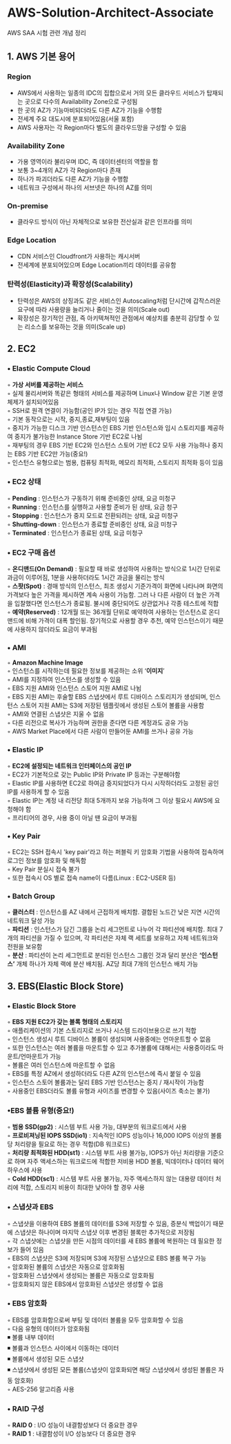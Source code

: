 # AWS-Solution-Architect-Associate
AWS SAA 시험 관련 개념 정리

## 1. AWS 기본 용어
###  Region  

 - AWS에서 사용하는 일종의 IDC의 집합으로서 거의 모든 클라우드 서비스가 탑재되는 곳으로 다수의 Availability Zone으로 구성됨  
 - 한 곳의 AZ가 기능마비되더라도 다른 AZ가 기능을 수행함  
 - 전세계 주요 대도시에 분포되어있음(서울 포함)  
 - AWS 사용자는 각 Region마다 별도의 클라우드망을 구성할 수 있음

###  Availability Zone  

 - 가용 영역이라 불리우며 IDC, 즉 데이터센터의 역할을 함  
 - 보통 3~4개의 AZ가 각 Region마다 존재  
 - 하나가 파괴더라도 다른 AZ가 기능을 수행함  
 - 네트워크 구성에서 하나의 서브넷은 하나의 AZ를 의미  

###  On-premise  

 - 클라우드 방식이 아닌 자체적으로 보유한 전산실과 같은 인프라를 의미  

###  Edge Location  

 - CDN 서비스인 Cloudfront가 사용하는 캐시서버  
 - 전세계에 분포되어있으며 Edge Location끼리 데이터를 공유함  

###  탄력성(Elasticity)과 확장성(Scalability)  

 - 탄력성은 AWS의 상징과도 같은 서비스인 Autoscaling처럼 단시간에 갑작스러운 요구에 따라 사용량을 늘리거나 줄이는 것을 의미(Scale out)  
 - 확장성은 장기적인 관점, 즉 아키텍쳐적인 관점에서 예상치를 충분히 감당할 수 있는 리소스를 보유하는 것을 의미(Scale up)  



## 2. EC2  
### • Elastic Compute Cloud  
◦ **가상 서버를 제공하는 서비스**  
◦ 실제 물리서버와 똑같은 형태의 서비스를 제공하며 Linux나 Window 같은 기본 운영체제가 설치되어있음  
◦ SSH로 원격 연결이 가능함(공인 IP가 있는 경우 직접 연결 가능)  
◦ 기본 동작으로는 시작, 중지,종료,재부팅이 있음  
◦ 중지가 가능한 디스크 기반 인스턴스인 EBS 기반 인스턴스와 임시 스토리지를 제공하여 중지가 불가능한 Instance Store 기반 EC2로 나뉨  
◦ 재부팅의 경우 EBS 기반 EC2와 인스턴스 스토어 기반 EC2 모두 사용 가능하나 중지는 EBS 기반 EC2만 가능(중요!)  
◦ 인스턴스 유형으로는 범용, 컴퓨팅 최적화, 메모리 최적화, 스토리지 최적화 등이 있음  

### • EC2 상태  
◦ **Pending** : 인스턴스가 구동하기 위해 준비중인 상태, 요금 미청구  
◦ **Running** : 인스턴스를 실행하고 사용할 준비가 된 상태, 요금 청구  
◦ **Stopping** : 인스턴스가 중지 모드로 전환되려는 상태, 요금 미청구  
◦ **Shutting-down** : 인스턴스가 종료할 준비중인 상태, 요금 미청구  
◦ **Terminated** : 인스턴스가 종료된 상태, 요금 미청구  

### • EC2 구매 옵션  
◦ **온디맨드(On Demand)** : 필요할 때 바로 생성하여 사용하는 방식으로 1시간 단위로 과금이 이루어짐, 1분을 사용하더라도 1시간 과금을 물리는 방식  
◦ **스팟(Spot)** : 경매 방식의 인스턴스, 최초 생성시 기준가격이 화면에 나타나며 화면의 가격보다 높은 가격을 제시하면 계속 사용이 가능함. 그러   나 다른 사람이 더 높은 가격을 입찰했다면 인스턴스가 종료됨. 불시에 중단되어도 상관없거나 각종 테스트에 적합  
◦ **예약(Reserved)** : 12개월 또는 36개월 단위로 예약하여 사용하는 인스턴스로 온디맨드에 비해 가격이 대폭 할인됨. 장기적으로 사용할 경우 추천, 예약 인스턴스이기 때문에 사용하지 않더라도 요금이 부과됨  

### • AMI  
◦ **Amazon Machine Image**  
◦ 인스턴스를 시작하는데 필요한 정보를 제공하는 소위 ‘**이미지**’  
◦ AMI를 지정하여 인스턴스를 생성할 수 있음  
◦ EBS 지원 AMI와 인스턴스 스토어 지원 AMI로 나뉨  
◦ EBS 지원 AMI는 후술할 EBS 스냅샷에서 루트 디바이스 스토리지가 생성되며, 인스턴스 스토어 지원 AMI는 S3에 저장된 템플릿에서 생성된 스토어   볼륨을 사용함  
◦ AMI와 연결된 스냅샷은 지울 수 없음  
◦ 다른 리전으로 복사가 가능하며 권한을 준다면 다른 계정과도 공유 가능  
◦ AWS Market Place에서 다른 사람이 만들어둔 AMI를 쓰거나 공유 가능  

### • Elastic IP  
◦ **EC2에 설정되는 네트워크 인터페이스의 공인 IP**  
◦ EC2가 기본적으로 갖는 Public IP와 Private IP 등과는 구분해야함  
◦ Elastic IP를 사용하면 EC2로 하여금 중지되었다가 다시 시작하더라도 고정된 공인 IP를 사용하게 할 수 있음  
◦ Elastic IP는 계정 내 리전당 최대 5개까지 보유 가능하며 그 이상 필요시 AWS에 요청해야 함  
◦ 프리티어의 경우, 사용 중이 아닐 땐 요금이 부과됨  

### • Key Pair  
◦ EC2는 SSH 접속시 'key pair'라고 하는 퍼블릭 키 암호화 기법을 사용하여 접속하며 로그인 정보를 암호화 및 해독함  
◦ Key Pair 분실시 접속 불가  
◦ 또한 접속시 OS 별로 접속 name이 다름(Linux : EC2-USER 등)  

### • Batch Group  
◦ **클러스터** : 인스턴스를 AZ 내에서 근접하게 배치함. 결합된 노드간 낮은 지연 시간의 네트워크 달성 가능  
◦ **파티션** : 인스턴스가 담긴 그룹을 논리 세그먼트로 나누어 각 파티션에 배치함. 최대 7개의 파티션을 가질 수 있으며, 각 파티션은 자체     랙 세트를 보유하고 자체 네트워크와 전원을 보유함  
◦ **분산** : 파티션이 논리 세그먼트로 분리된 인스턴스 그룹인 것과 달리 분산은 **‘인스턴스’** 개체 하나가 자체 랙에 분산 배치됨. AZ당 최대 7개의 인스턴스 배치 가능  


## 3. EBS(Elastic Block Store)  
### • Elastic Block Store  
◦ **EBS 지원 EC2가 갖는 블록 형태의 스토리지**  
◦ 애플리케이션의 기본 스토리지로 쓰거나 시스템 드라이브용으로 쓰기 적합  
◦ 인스턴스 생성시 루트 디바이스 볼륨이 생성되며 사용중에는 언마운트할 수 없음  
◦ 또한 인스턴스는 여러 볼륨을 마운트할 수 있고 추가볼륨에 대해서는 사용중이라도 마운트/언마운트가 가능  
◦ 볼륨은 여러 인스턴스에 마운트할 수 없음  
◦ EBS를 특정 AZ에서 생성하더라도 다른 AZ의 인스턴스에 즉시 붙일 수 있음  
◦ 인스턴스 스토어 볼륨과는 달리 EBS 기반 인스턴스는 중지 / 재시작이 가능함  
◦ 사용중인 EBS더라도 볼륨 유형과 사이즈를 변경할 수 있음(사이즈 축소는 불가)  

### •EBS 볼륨 유형(중요!)  
◦ **범용 SSD(gp2)** : 시스템 부트 사용 가능, 대부분의 워크로드에서 사용  
◦ **프로비져닝된 IOPS SSD(io1)** : 지속적인 IOPS 성능이나 16,000 IOPS 이상의 볼륨당 처리량을 필요로 하는 경우 적합(DB 워크로드)  
◦ **처리량 최적화된 HDD(st1)** : 시스템 부트 사용 불가능, IOPS가 아닌 처리량을 기준으로 하며 자주 액세스하는 워크로드에 적합한 저비용 HDD 볼륨, 빅데이터나 데이터 웨어하우스에 사용  
◦ **Cold HDD(sc1)** : 시스템 부트 사용 불가능, 자주 액세스하지 않는 대용량 데이터 처리에 적합, 스토리지 비용이 최대한 낮아야 할 경우 사용  

### • 스냅샷과 EBS  
◦ 스냅샷을 이용하여 EBS 볼륨의 데이터를 S3에 저장할 수 있음, 증분식 백업이기 때문에 스냅샷은 하나이며 마지막 스냅샷 이후 변경된 블록만 추가적으로 저장됨  
◦ 각 스냅샷에는 스냅샷을 만든 시점의 데이터를 새 EBS 볼륨에 복원하는 데 필요한 정보가 들어 있음  
◦ EBS의 스냅샷은 S3에 저장되며 S3에 저장된 스냅샷으로 EBS 볼륨 복구 가능  
◦ 암호화된 볼륨의 스냅샷은 자동으로 암호화됨  
◦ 암호화된 스냅샷에서 생성되는 볼륨은 자동으로 암호화됨  
◦ 암호화되지 않은 EBS에서 암호화된 스냅샷은 생성할 수 없음  

### • EBS 암호화  
◦ EBS를 암호화함으로써 부팅 및 데이터 볼륨을 모두 암호화할 수 있음  
◦ 다음 유형의 데이터가 암호화됨  
 ◾ 볼륨 내부 데이터  
 ◾ 볼륨과 인스턴스 사이에서 이동하는 데이터  
 ◾ 볼륨에서 생성된 모든 스냅샷  
 ◾ 스냅샷에서 생성된 모든 볼륨(스냅샷이 암호화되면 해당 스냅샷에서 생성된 볼륨은 자동 암호화)  
◦ AES-256 알고리즘 사용  

### • RAID 구성  
◦ **RAID 0** : I/O 성능이 내결함성보다 더 중요한 경우  
◦ **RAID 1** : 내결함성이 I/O 성능보다 더 중요한 경우  


